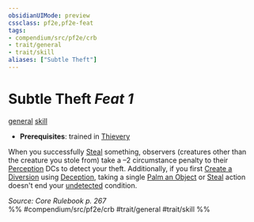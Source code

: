 ```yaml
---
obsidianUIMode: preview
cssclass: pf2e,pf2e-feat
tags:
- compendium/src/pf2e/crb
- trait/general
- trait/skill
aliases: ["Subtle Theft"]
---
```

# Subtle Theft  *Feat 1*  
[general](rules/traits/general.md)  [skill](rules/traits/skill.md)  

- **Prerequisites**: trained in [Thievery](compendium/skills.md#Thievery)

When you successfully [Steal](rules/actions/steal.md) something, observers (creatures other than the creature you stole from) take a –2 circumstance penalty to their [Perception](compendium/skills.md#Perception) DCs to detect your theft. Additionally, if you first [Create a Diversion](rules/actions/create-a-diversion.md) using [Deception](compendium/skills.md#Deception), taking a single [Palm an Object](rules/actions/palm-an-object.md) or [Steal](rules/actions/steal.md) action doesn't end your [undetected](rules/conditions.md#Undetected) condition.

*Source: Core Rulebook p. 267*  
%% #compendium/src/pf2e/crb #trait/general #trait/skill %%